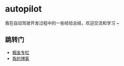 # autopilot

我在自动驾驶开发过程中的一些经验总结，欢迎交流和学习 ~

## 跳转门

- [掘金专栏](https://juejin.cn/column/7338674902280650779)
- [我的博客](https://blog.zhouweibin.top/)
